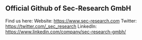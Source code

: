 ## Official Github of Sec-Research GmbH

Find us here: 
Website: https://www.sec-research.com
Twitter: https://twitter.com/_sec_research
LinkedIn: https://www.linkedin.com/company/sec-research-gmbh/

